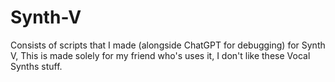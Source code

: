 # Synth-V
Consists of scripts that I made (alongside ChatGPT for debugging) for Synth V, This is made solely for my friend who's uses it, I don't like these Vocal Synths stuff.  
